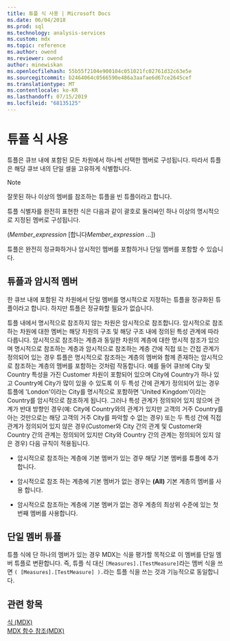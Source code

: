 ```yaml
---
title: 튜플 식 사용 | Microsoft Docs
ms.date: 06/04/2018
ms.prod: sql
ms.technology: analysis-services
ms.custom: mdx
ms.topic: reference
ms.author: owend
ms.reviewer: owend
author: minewiskan
ms.openlocfilehash: 55b55f2104e900104c051021fc02761d32c63e5e
ms.sourcegitcommit: b2464064c0566590e486a3aafae6d67ce2645cef
ms.translationtype: MT
ms.contentlocale: ko-KR
ms.lasthandoff: 07/15/2019
ms.locfileid: "68135125"
---
```

# <a name="using-tuple-expressions"></a>튜플 식 사용


  튜플은 큐브 내에 포함된 모든 차원에서 하나씩 선택한 멤버로 구성됩니다. 따라서 튜플은 해당 큐브 내의 단일 셀을 고유하게 식별합니다.  
  
> [!NOTE]  
>  잘못된 하나 이상의 멤버를 참조하는 튜플을 빈 튜플이라고 합니다.  
  
 튜플 식별자를 완전히 표현한 식은 다음과 같이 괄호로 둘러싸인 하나 이상의 명시적으로 지정된 멤버로 구성됩니다.  
  
 (*Member_expression* [합니다*Member_expression* ...])  
  
 튜플은 완전히 정규화하거나 암시적인 멤버를 포함하거나 단일 멤버를 포함할 수 있습니다.  
  
## <a name="tuples-and-implicit-members"></a>튜플과 암시적 멤버  
 한 큐브 내에 포함된 각 차원에서 단일 멤버를 명시적으로 지정하는 튜플을 정규화된 튜플이라고 합니다. 하지만 튜플은 정규화할 필요가 없습니다.  
  
 튜플 내에서 명시적으로 참조하지 않는 차원은 암시적으로 참조합니다. 암시적으로 참조하는 차원에 대한 멤버는 해당 차원의 구조 및 해당 구조 내에 정의된 특성 관계에 따라 다릅니다. 암시적으로 참조하는 계층과 동일한 차원의 계층에 대한 명시적 참조가 있으며 명시적으로 참조하는 계층과 암시적으로 참조하는 계층 간에 직접 또는 간접 관계가 정의되어 있는 경우 튜플은 명시적으로 참조하는 계층의 멤버와 함께 존재하는 암시적으로 참조하는 계층의 멤버를 포함하는 것처럼 작동합니다. 예를 들어 큐브에 City 및 Country 특성을 가진 Customer 차원이 포함되어 있으며 City에 Country가 하나 있고 Country에 City가 많이 있을 수 있도록 이 두 특성 간에 관계가 정의되어 있는 경우 튜플에 'London'이라는 City를 명시적으로 포함하면 'United Kingdom'이라는 Country를 암시적으로 참조하게 됩니다. 그러나 특성 관계가 정의되어 있지 않으며 관계가 반대 방향인 경우(예: City에 Country와의 관계가 있지만 고객의 거주 Country를 아는 것만으로는 해당 고객의 거주 City를 파악할 수 없는 경우) 또는 두 특성 간에 직접 관계가 정의되어 있지 않은 경우(Customer와 City 간의 관계 및 Customer와 Country 간의 관계는 정의되어 있지만 City와 Country 간의 관계는 정의되어 있지 않은 경우) 다음 규칙이 적용됩니다.  
  
-   암시적으로 참조하는 계층에 기본 멤버가 있는 경우 해당 기본 멤버를 튜플에 추가합니다.  
  
-   암시적으로 참조 하는 계층에 기본 멤버가 없는 경우는 **(All)** 기본 계층의 멤버를 사용 합니다.  
  
-   암시적으로 참조하는 계층에 기본 멤버가 없는 경우 계층의 최상위 수준에 있는 첫 번째 멤버를 사용합니다.  
  
## <a name="one-member-tuples"></a>단일 멤버 튜플  
 튜플 식에 단 하나의 멤버가 있는 경우 MDX는 식을 평가할 목적으로 이 멤버를 단일 멤버 튜플로 변환합니다. 즉, 튜플 식 대신 `[Measures].[TestMeasure]`라는 멤버 식을 쓰면 `( [Measures].[TestMeasure] ).`라는 튜플 식을 쓰는 것과 기능적으로 동일합니다.  
  
## <a name="see-also"></a>관련 항목  
 [식 &#40;MDX&#41;](../mdx/expressions-mdx.md)   
 [MDX 함수 참조&#40;MDX&#41;](../mdx/mdx-function-reference-mdx.md)  
  
  
